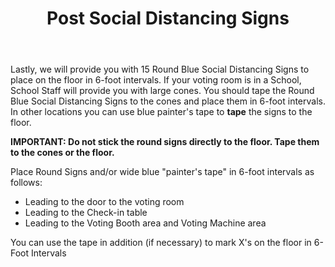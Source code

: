 ﻿---
section: "BEFORE ELECTION DAY"
title: "Slide 14"
title: "Post Social Distancing Signs"
layout: slide
---

Lastly, we will provide you with 15 Round Blue Social Distancing Signs to place on the floor in 6-foot intervals. If your voting room is in a School, School Staff will provide you with large cones. You should tape the Round Blue Social Distancing Signs to the cones and place them in 6-foot intervals. In other locations you can use blue painter's tape to **tape** the signs to the floor.

**IMPORTANT: Do not stick the round signs directly to the floor. Tape them to the cones or the floor.**

Place Round Signs and/or wide blue "painter's tape" in 6-foot intervals as follows:

- Leading to the door to the voting room
- Leading to the Check-in table
- Leading to the Voting Booth area and Voting Machine area

You can use the tape in addition (if necessary) to mark X's on the floor in 6-Foot Intervals
